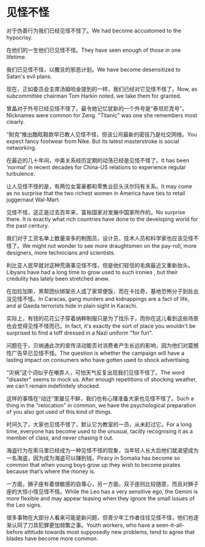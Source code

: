 # 见怪不怪

<p><span class="chinese">对于伪善行为我们已经见怪不怪了。</span><span class="english">We had become accustomed to the hypocrisy.</span></p>

<p><span class="chinese">在他们的一生他们已见怪不怪。</span><span class="english">They have seen enough of those in one lifetime.</span></p>

<p><span class="chinese">我们已见怪不怪，以撒旦的邪恶计划。</span><span class="english">We have become desensitized to Satan's evil plans.</span></p>

<p><span class="chinese">现在，正如委员会主席汤姆哈金提到的一样，我们已经对它见怪不怪了。</span><span class="english">Now, as subcommittee chairman Tom Harkin noted, we take them for granted.</span></p>

<p><span class="chinese">曾晶对于外号已经见怪不怪了。最令她记忆犹新的一个外号是“泰坦尼克号”。</span><span class="english">Nicknames were common for Zeng. "Titanic" was one she remembers most clearly.</span></p>

<p><span class="chinese">“耐克”推出酷眩鞋款早已教人见怪不怪，但该公司最新的密技乃是社交网络。</span><span class="english">You expect fancy footwear from Nike. But its latest masterstroke is social networking.</span></p>

<p><span class="chinese">在最近的几十年间，中美关系经历定期的动荡已经是见怪不怪了。</span><span class="english">It has been ‘normal’ in recent decades for China-US relations to experience regular turbulence.</span></p>

<p><span class="chinese">让人见怪不怪的是，有两位女富豪都和零售业巨头沃尔玛有关系。</span><span class="english">It may come as no surprise that the two richest women in America have ties to retail juggernaut Wal-Mart.</span></p>

<p><span class="chinese">见怪不怪，这正是过去百年来，富裕国家对发展中国家所作的。</span><span class="english">No surprise there. It is exactly what rich countries have done to the developing world for the past century.</span></p>

<p><span class="chinese">我们对于工资名单上数量渐多的制图员，设计员，技术人员和科学家也应该见怪不怪了。</span><span class="english">We might not wonder to see more draughtsmen on the pay-roll, more designers, more technicians and scientists.</span></p>

<p><span class="chinese">利比亚人民早就对这种荒唐事见怪不怪，但是他们轻信的毛病最近又重新抬头。</span><span class="english">Libyans have had a long time to grow used to such ironies , but their credulity has lately been stretched anew.</span></p>

<p><span class="chinese">在加拉加斯，黑帮团伙绑架杀人成了家常便饭，而在卡拉奇，基地恐怖分子到处出没见怪不怪。</span><span class="english">In Caracas, gang murders and kidnappings are a fact of life, and al Qaeda terrorists hide in plain sight in Karachi.</span></p>

<p><span class="chinese">实际上，有钱的花花公子穿着纳粹制服只是为了找乐子，而你在这儿看到这些场景也会觉得见怪不怪而已。</span><span class="english">In fact, it's exactly the sort of place you wouldn't be surprised to find a toff dressed in a Nazi uniform "for fun".</span></p>

<p><span class="chinese">问题在于，贝纳通此次的宣传活动能否对消费者产生长远的影响，因为他们对震撼性广告早已见怪不怪。</span><span class="english">The question is whether the campaign will have a lasting impact on consumers who have gotten used to shock advertising.</span></p>

<p><span class="chinese">“灾祸”这个词似乎在嘲弄人，可怕天气反复出现我们见怪不怪了。</span><span class="english">The word "disaster" seems to mock us. After enough repetitions of shocking weather, we can't remain indefinitely shocked.</span></p>

<p><span class="chinese">这样的事情在“动迁”里屡见不鲜，我们也有心理准备大家也见怪不怪了。</span><span class="english">Such a thing in the "relocation" in common, we have the psychological preparation of you also got used of this kind of things.</span></p>

<p><span class="chinese">时间久了，大家也见怪不怪了，默认它为教室的一员，从未赶过它。</span><span class="english">For a long time, everyone has become used to the unusual, tacitly recognising it as a member of class, and never chasing it out.</span></p>

<p><span class="chinese">海盗行为在索马里已经成为一种见怪不怪的现象，当年轻人长大后他们就渴望成为一名海盗，因为成为海盗可以赚到钱。</span><span class="english">Piracy in Somalia has become so common that when young boys grow up they wish to become pirates because that’s where the money is.</span></p>

<p><span class="chinese">一方面，狮子座有着很敏感的自尊心，另一方面，双子座则比较随意，而且对狮子座的大惊小怪见怪不怪。</span><span class="english">While the Leo has a very sensitive ego, the Gemini is more flexible and may appear teasing when they ignore the small issues of the Leo signs.</span></p>

<p><span class="chinese">很多事物在大部分人看来可能是新问题，但青少年工作者往往见怪不怪，他们也逐渐认同了刀具犯罪更加频繁之事。</span><span class="english">Youth workers, who have a seen-it-all-before attitude towards most supposedly new problems, tend to agree that blades have become more common.</span></p>

